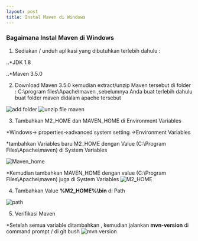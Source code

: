 ```yaml
---
layout: post
title: Instal Maven di Windows
---
```


### Bagaimana Instal Maven di Windows
1. Sediakan / unduh aplikasi yang dibutuhkan terlebih dahulu :

..*JDK 1.8

..*Maven 3.5.0

2. Download Maven 3.5.0 kemudian extract/unzip Maven tersebut di folder : C:\program files\Apache\maven ,sebelumnya Anda buat terlebih 
dahulu buat folder maven didalam apache tersebut

![add folder](http://res.cloudinary.com/deshqivuj/image/upload/v1493634481/maven-eclipse/2017-05-01_17-17-32.png)
![unzip file maven](http://res.cloudinary.com/deshqivuj/image/upload/v1493634491/maven-eclipse/2017-05-01_17-17-59.png)

3. Tambahkan M2_HOME dan MAVEN_HOME di Environment Variables 

  *Windows-> properties->advanced system setting ->Environment Variables 
  
  *tambahkan Variables baru M2_HOME dengan Value (C:\Program Files\Apache\maven) di System Variables
  
  ![Maven_home](http://res.cloudinary.com/deshqivuj/image/upload/v1493635257/maven-eclipse/2017-05-01_17-35-01.png)
  
  *Kemudian tambahkan MAVEN_HOME dengan value (C:\Program Files\Apache\maven) juga di System Variables
  ![M2_HOME](http://res.cloudinary.com/deshqivuj/image/upload/v1493635254/maven-eclipse/2017-05-01_17-33-05.png)
  
4. Tambahkan Value **%M2_HOME%\bin** di Path 

![path](http://res.cloudinary.com/deshqivuj/image/upload/v1493635259/maven-eclipse/2017-05-01_17-37-21.png)

5. Verifikasi Maven 

  *Setelah semua variable ditambahkan , kemudian jalankan **mvn-version** di command prompt / di git bush
![mvn version](http://res.cloudinary.com/deshqivuj/image/upload/v1493636465/maven-eclipse/2017-05-01_17-59-03.png)

